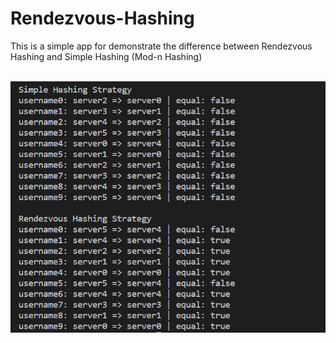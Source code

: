 # Rendezvous-Hashing
This is a simple app for  demonstrate the difference between  Rendezvous Hashing and Simple Hashing (Mod-n Hashing)

<br/>
<img src="https://github.com/lakith/Rendezvous-Hashing/blob/master/Capture.PNG?raw=true" />
